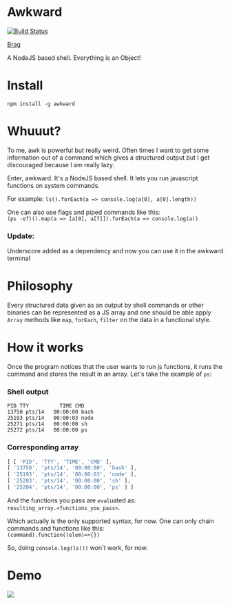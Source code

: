 # Awkward
[![Build Status](https://travis-ci.org/iostreamer-X/Awkward.png)](https://travis-ci.org/iostreamer-X/Awkward)

[Brag](https://labs.turbo.run/git-brag?repo=Awkward&user=iostreamer-X&maxn-3000)

A NodeJS based shell. Everything is an Object!

# Install

`npm install -g awkward`

# Whuuut?
To me, awk is powerful but really weird. Often times I want to get some information
out of a command which gives a structured output but I get discouraged because
I am really lazy.

Enter, awkward. It's a NodeJS based shell. It lets you run
javascript functions on system commands.

For example:
`ls().forEach(a => console.log(a[0], a[0].length))`

One can also use flags and piped commands like this:
<br/>
`(ps -ef)().map(a => [a[0], a[7]]).forEach(a => console.log(a))`

### Update:

Underscore added as a dependency and now you can use it in the awkward terminal


# Philosophy

Every structured data given as an output by shell commands or other
binaries can be represented as a JS array and one should be able apply
`Array` methods like `map`, `forEach`, `filter` on the data in a functional style.


# How it works
Once the program notices that the user wants to run js functions, it runs the command
and stores the result in an array. Let's take the example of `ps`:

### Shell output
``` shell
PID TTY          TIME CMD
13750 pts/14   00:00:00 bash
25193 pts/14   00:00:03 node
25271 pts/14   00:00:00 sh
25272 pts/14   00:00:00 ps
```

### Corresponding array
``` js
[ [ 'PID', 'TTY', 'TIME', 'CMD' ],
[ '13750', 'pts/14', '00:00:00', 'bash' ],
[ '25193', 'pts/14', '00:00:03', 'node' ],
[ '25283', 'pts/14', '00:00:00', 'sh' ],
[ '25284', 'pts/14', '00:00:00', 'ps' ] ]
```

And the functions you pass are `eval`uated as:
<br/>
 `resulting_array.<functions_you_pass>`.

Which actually is the only supported syntax, for now. One can only chain
commands and functions like this:
<br/>
`(command).function((elem)=>{})`

So, doing `console.log(ls())` won't work, for now.  

# Demo

<a href="https://asciinema.org/a/df856vl97no487ax0ykb39vzq" target="_blank"><img src="https://asciinema.org/a/df856vl97no487ax0ykb39vzq.png" /></a>
